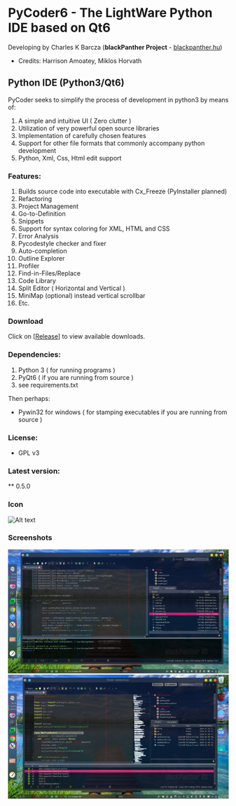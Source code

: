PyCoder6 - The LightWare Python IDE based on Qt6
=====
   Developing by Charles K Barcza (**blackPanther Project** - <a href="http://blackpanther.hu">blackpanther.hu</a>)
   - Credits: Harrison Amoatey, Miklos Horvath
   
##  Python IDE (Python3/Qt6)

PyCoder seeks to simplify the process of development in python3 by means of:

1. A simple and intuitive UI ( Zero clutter )
1. Utilization of very powerful open source libraries
1. Implementation of carefully chosen features
1. Support for other file formats that commonly accompany python development
1. Python, Xml, Css, Html edit support 

###  Features:
1. Builds source code into executable with Cx_Freeze (PyInstaller planned)
1. Refactoring
1. Project Management
1. Go-to-Definition
1. Snippets
1. Support for syntax coloring for XML, HTML and CSS
1. Error Analysis
1. Pycodestyle checker and fixer
1. Auto-completion
1. Outline Explorer
1. Profiler
1. Find-in-Files/Replace
1. Code Library
1. Split Editor ( Horizontal and Vertical )
1. MiniMap (optional) instead vertical scrollbar
1. Etc.

### Download
   Click on [<a href='https://github.com/blackPantherOS/PyCoder/releases'>Release</a>] to view available downloads.

### Dependencies:
1. Python 3 ( for running programs )
1. PyQt6 ( if you are running from source )
1. see requirements.txt 
   
Then perhaps:
* Pywin32 for windows ( for stamping executables if you are running from source )

### License:
* GPL v3

### Latest version:

** 0.5.0
  
### Icon
![Alt text](pycoder.svg "PyCoder Icon")

### Screenshots
![Alt text](/Resources/screenshots/PyCoder6.png "PyCoder6 running without Minimap blackPanther OS v24.1")
![Alt text](/Resources/screenshots/pycoder2.png "PyCoder running with Minimap blackPanther OS v24.1")

